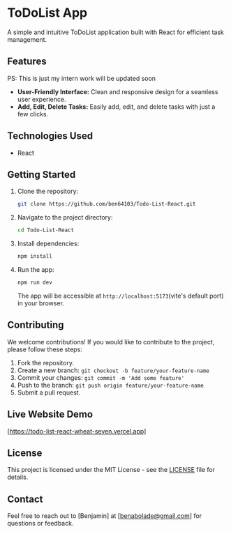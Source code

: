 
# ToDoList App

A simple and intuitive ToDoList application built with React for efficient task management.

## Features

PS: This is just my intern work will be updated soon 

- **User-Friendly Interface:** Clean and responsive design for a seamless user experience.
- **Add, Edit, Delete Tasks:** Easily add, edit, and delete tasks with just a few clicks.
<!-- - **Task Prioritization:** Set priorities for tasks to stay organized.
- **Due Dates:** Assign due dates to tasks to track deadlines.
- **Drag-and-Drop:** Intuitive drag-and-drop functionality for easy task reordering. -->

## Technologies Used

- React
<!-- - [Additional libraries/frameworks used, if any] -->

## Getting Started

1. Clone the repository:

   ```bash
   git clone https://github.com/ben64103/Todo-List-React.git
   ```

2. Navigate to the project directory:

   ```bash
   cd Todo-List-React
   ```

3. Install dependencies:

   ```bash
   npm install
   ```

4. Run the app:

   ```bash
   npm run dev
   ```

   The app will be accessible at `http://localhost:5173`(vite's default port) in your browser.

## Contributing

We welcome contributions! If you would like to contribute to the project, please follow these steps:

1. Fork the repository.
2. Create a new branch: `git checkout -b feature/your-feature-name`
3. Commit your changes: `git commit -m 'Add some feature'`
4. Push to the branch: `git push origin feature/your-feature-name`
5. Submit a pull request.

## Live Website Demo

[https://todo-list-react-wheat-seven.vercel.app]

## License

This project is licensed under the MIT License - see the [LICENSE](https://github.com/ben64103/Todo-List-React/blob/master/LICENSE) file for details.

## Contact

Feel free to reach out to [Benjamin] at [benabolade@gmail.com] for questions or feedback.
